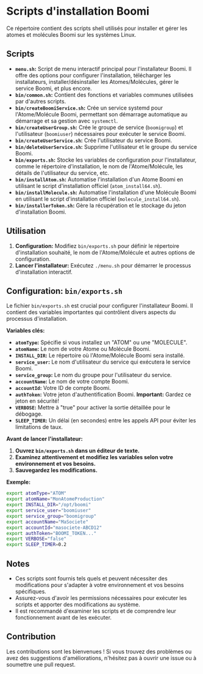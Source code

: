 # Scripts d'installation Boomi

Ce répertoire contient des scripts shell utilisés pour installer et gérer les atomes et molécules Boomi sur les systèmes Linux.

## Scripts
- **`menu.sh`:** Script de menu interactif principal pour l'installateur Boomi. Il offre des options pour configurer l'installation, télécharger les installateurs, installer/désinstaller les Atomes/Molécules, gérer le service Boomi, et plus encore.
- **`bin/common.sh`:** Contient des fonctions et variables communes utilisées par d'autres scripts.
- **`bin/createBoomiService.sh`:** Crée un service systemd pour l'Atome/Molécule Boomi, permettant son démarrage automatique au démarrage et sa gestion avec `systemctl`.
- **`bin/createUserGroup.sh`:** Crée le groupe de service (`boomigroup`) et l'utilisateur (`boomiuser`) nécessaires pour exécuter le service Boomi.
- **`bin/createUserService.sh`:** Crée l'utilisateur du service Boomi.
- **`bin/deleteUserService.sh`:** Supprime l'utilisateur et le groupe du service Boomi.
- **`bin/exports.sh`:** Stocke les variables de configuration pour l'installateur, comme le répertoire d'installation, le nom de l'Atome/Molécule, les détails de l'utilisateur du service, etc.
- **`bin/installAtom.sh`:** Automatise l'installation d'un Atome Boomi en utilisant le script d'installation officiel (`atom_install64.sh`).
- **`bin/installMolecule.sh`:** Automatise l'installation d'une Molécule Boomi en utilisant le script d'installation officiel (`molecule_install64.sh`).
- **`bin/installerToken.sh`:** Gère la récupération et le stockage du jeton d'installation Boomi.

## Utilisation
1. **Configuration:** Modifiez `bin/exports.sh` pour définir le répertoire d'installation souhaité, le nom de l'Atome/Molécule et autres options de configuration.
2. **Lancer l'installateur:** Exécutez `./menu.sh` pour démarrer le processus d'installation interactif.

## Configuration: `bin/exports.sh`
Le fichier `bin/exports.sh` est crucial pour configurer l'installateur Boomi. Il contient des variables importantes qui contrôlent divers aspects du processus d'installation.

**Variables clés:**
- **`atomType`:** Spécifie si vous installez un "ATOM" ou une "MOLECULE".
- **`atomName`:** Le nom de votre Atome ou Molécule Boomi.
- **`INSTALL_DIR`:** Le répertoire où l'Atome/Molécule Boomi sera installé.
- **`service_user`:** Le nom d'utilisateur du service qui exécutera le service Boomi.
- **`service_group`:** Le nom du groupe pour l'utilisateur du service.
- **`accountName`:** Le nom de votre compte Boomi.
- **`accountId`:** Votre ID de compte Boomi.
- **`authToken`:** Votre jeton d'authentification Boomi. **Important:** Gardez ce jeton en sécurité!
- **`VERBOSE`:** Mettre à "true" pour activer la sortie détaillée pour le débogage.
- **`SLEEP_TIMER`:** Un délai (en secondes) entre les appels API pour éviter les limitations de taux.

**Avant de lancer l'installateur:**
1. **Ouvrez `bin/exports.sh` dans un éditeur de texte.**
2. **Examinez attentivement et modifiez les variables selon votre environnement et vos besoins.**
3. **Sauvegardez les modifications.**

**Exemple:**
```bash
export atomType="ATOM"
export atomName="MonAtomeProduction"
export INSTALL_DIR="/opt/boomi"
export service_user="boomiuser"
export service_group="boomigroup"
export accountName="MaSociete"
export accountId="masociete-ABCD12"
export authToken="BOOMI_TOKEN..." 
export VERBOSE="false"
export SLEEP_TIMER=0.2
```

## Notes
- Ces scripts sont fournis tels quels et peuvent nécessiter des modifications pour s'adapter à votre environnement et vos besoins spécifiques.
- Assurez-vous d'avoir les permissions nécessaires pour exécuter les scripts et apporter des modifications au système.
- Il est recommandé d'examiner les scripts et de comprendre leur fonctionnement avant de les exécuter.

## Contribution
Les contributions sont les bienvenues ! Si vous trouvez des problèmes ou avez des suggestions d'améliorations, n'hésitez pas à ouvrir une issue ou à soumettre une pull request.
